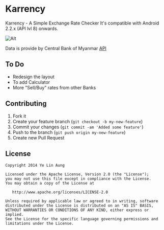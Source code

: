 Karrency
========

Karrency - A Simple Exchange Rate Checker
It's compatible with Android 2.2.x (API lvl 8) onwards.

![Alt](https://dl.dropboxusercontent.com/u/2709123/karrency.png)

Data is provide by Central Bank of Myanmar [API](http://forex.cbm.gov.mm)

To Do
-----

 * Redesign the layout
 * To add Calculator
 * More "Sell/Buy" rates from other Banks

Contributing
------------

 1. Fork it
 2. Create your feature branch (`git checkout -b my-new-feature`)
 3. Commit your changes (`git commit -am 'Added some feature'`)
 4. Push to the branch (`git push origin my-new-feature`)
 5. Create new Pull Request

License
--------

    Copyright 2014 Ye Lin Aung

    Licensed under the Apache License, Version 2.0 (the "License");
    you may not use this file except in compliance with the License.
    You may obtain a copy of the License at

       http://www.apache.org/licenses/LICENSE-2.0

    Unless required by applicable law or agreed to in writing, software
    distributed under the License is distributed on an "AS IS" BASIS,
    WITHOUT WARRANTIES OR CONDITIONS OF ANY KIND, either express or implied.
    See the License for the specific language governing permissions and
    limitations under the License.
